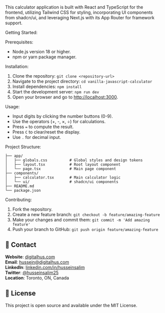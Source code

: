 This calculator application is built with React and TypeScript for the frontend, utilizing Tailwind CSS for styling, incorporating UI components from shadcn/ui, and leveraging Next.js with its App Router for framework support.

Getting Started:

Prerequisites:

*   Node.js version 18 or higher.
*   npm or yarn package manager.

Installation:

1.  Clone the repository: `git clone <repository-url>`
2.  Navigate to the project directory: `cd vanilla-javascript-calculator`
3.  Install dependencies: `npm install`
4.  Start the development server: `npm run dev`
5.  Open your browser and go to [http://localhost:3000](http://localhost:3000).

Usage:

*   Input digits by clicking the number buttons (0-9).
*   Use the operators (+, -, ×, ÷) for calculations.
*   Press `=` to compute the result.
*   Press `C` to clear/reset the display.
*   Use `.` for decimal input.

Project Structure:

```
├── app/
│   ├── globals.css          # Global styles and design tokens
│   ├── layout.tsx           # Root layout component
│   └── page.tsx             # Main page component
├── components/
│   ├── calculator.tsx       # Main calculator logic
│   └── ui/                  # shadcn/ui components
├── README.md
└── package.json
```

Contributing:

1.  Fork the repository.
2.  Create a new feature branch: `git checkout -b feature/amazing-feature`
3.  Make your changes and commit them: `git commit -m 'Add amazing feature'`
4.  Push your branch to GitHub: `git push origin feature/amazing-feature`

## 📧 Contact

**Website**: [digitalhus.com](https://digitalhus.com)  
**Email**: hussein@digitalhus.com  
**LinkedIn**: [linkedin.com/in/husseinsalim](https://linkedin.com/in/husseinsalim)  
**Twitter**: [@husseinsalim25](https://twitter.com/husseinsalim25)  
**Location**: Toronto, ON, Canada

## 📄 License

This project is open source and available under the MIT License.
